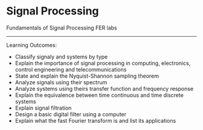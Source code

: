 # Signal Processing
Fundamentals of Signal Processing FER labs

- - - -

Learning Outcomes:
- Classify signaly and systems by type
- Explain the importance of signal processing in computing, electronics, control engineering and telecommunications
- State and explain the Nyquist-Shannon sampling theorem
- Analyze signals using their spectrum
- Analyze systems using theirs transfer function and frequency response
- Explain the equivalence between time continuous and time discrete systems
- Explain signal filtration
- Design a basic digital filter using a computer
- Explain what the fast Fourier transform is and list its applications

